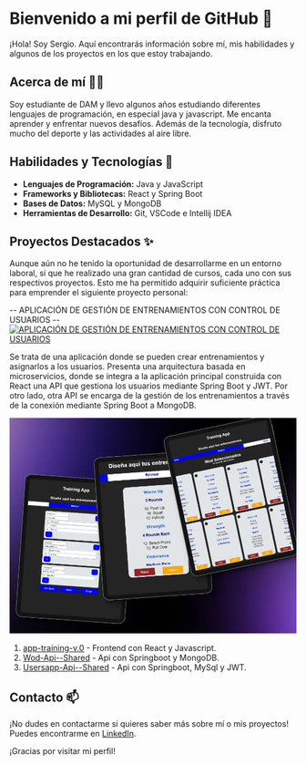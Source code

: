 # Bienvenido a mi perfil de GitHub 👋

¡Hola! Soy Sergio. Aquí encontrarás información sobre mí, mis habilidades y algunos de los proyectos en los que estoy trabajando.

## Acerca de mí 🧑‍💻

Soy estudiante de DAM y llevo algunos años estudiando diferentes lenguajes de programación, en especial java y javascript. Me encanta aprender y enfrentar nuevos desafíos. Además de la tecnología, disfruto mucho del deporte y las actividades al aire libre.

## Habilidades y Tecnologías 🚀

- **Lenguajes de Programación:** Java y JavaScript
- **Frameworks y Bibliotecas:** React y Spring Boot
- **Bases de Datos:** MySQL y MongoDB
- **Herramientas de Desarrollo:** Git, VSCode e Intellij IDEA

## Proyectos Destacados ✨

Aunque aún no he tenido la oportunidad de desarrollarme en un entorno laboral, sí que he realizado una gran cantidad de cursos, cada uno con sus respectivos proyectos. Esto me ha permitido adquirir suficiente práctica para emprender el siguiente proyecto personal:

-- APLICACIÓN DE GESTIÓN DE ENTRENAMIENTOS CON CONTROL DE USUARIOS --
[![APLICACIÓN DE GESTIÓN DE ENTRENAMIENTOS CON CONTROL DE USUARIOS](https://img.shields.io/badge/APLICACIÓN%20DE%20GESTIÓN%20DE%20ENTRENAMIENTOS%20CON%20CONTROL%20DE%20USUARIOS-%23000000?style=for-the-badge&logoColor=white&labelColor=black)](enlace-a-tu-perfil-de-github)



Se trata de una aplicación donde se pueden crear entrenamientos y asignarlos a los usuarios. Presenta una arquitectura basada en microservicios, donde se integra a la aplicación principal construida con React una API que gestiona los usuarios mediante Spring Boot y JWT. Por otro lado, otra API se encarga de la gestión de los entrenamientos a través de la conexión mediante Spring Boot a MongoDB.

![Mi Imagen](/AppTraining.webp)

1. [app-training-v.0](https://github.com/Sergiomsrs/app-training-v.0) - Frontend con React y Javascript.
2. [Wod-Api--Shared](https://github.com/Sergiomsrs/Wod-Api--Shared) - Api con Springboot y MongoDB.
3. [Usersapp-Api--Shared](https://github.com/Sergiomsrs/Usersapp-Api--Shared) - Api con Springboot, MySql y JWT.


## Contacto 📫

¡No dudes en contactarme si quieres saber más sobre mí o mis proyectos! Puedes encontrarme en [LinkedIn](https://www.linkedin.com/in/sergio-mendez-soler-03902aa5/).

¡Gracias por visitar mi perfil! 
